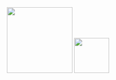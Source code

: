 <div align="center">
  <img src="https://www.logo.wine/a/logo/YouTube/YouTube-Icon-Full-Color-Logo.wine.svg" alt="" width="150" />
  <img src="https://cdn.freelogovectors.net/svg09/discord_logo-freelogovectors.net_.svg" alt="" width="80" />
  
  
  </div>
